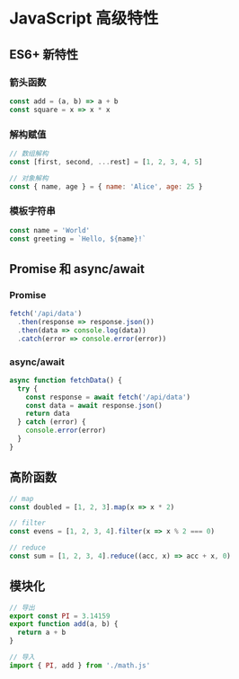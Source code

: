 # JavaScript 高级特性

## ES6+ 新特性

### 箭头函数

```javascript
const add = (a, b) => a + b
const square = x => x * x
```

### 解构赋值

```javascript
// 数组解构
const [first, second, ...rest] = [1, 2, 3, 4, 5]

// 对象解构
const { name, age } = { name: 'Alice', age: 25 }
```

### 模板字符串

```javascript
const name = 'World'
const greeting = `Hello, ${name}!`
```

## Promise 和 async/await

### Promise

```javascript
fetch('/api/data')
  .then(response => response.json())
  .then(data => console.log(data))
  .catch(error => console.error(error))
```

### async/await

```javascript
async function fetchData() {
  try {
    const response = await fetch('/api/data')
    const data = await response.json()
    return data
  } catch (error) {
    console.error(error)
  }
}
```

## 高阶函数

```javascript
// map
const doubled = [1, 2, 3].map(x => x * 2)

// filter
const evens = [1, 2, 3, 4].filter(x => x % 2 === 0)

// reduce
const sum = [1, 2, 3, 4].reduce((acc, x) => acc + x, 0)
```

## 模块化

```javascript
// 导出
export const PI = 3.14159
export function add(a, b) {
  return a + b
}

// 导入
import { PI, add } from './math.js'
```
